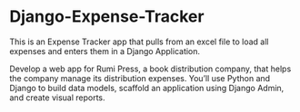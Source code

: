 # Django-Expense-Tracker
This is an Expense Tracker app that pulls from an excel file to load all expenses and enters them in a Django Application.

Develop a web app for Rumi Press, a book distribution company, that helps the company manage its distribution expenses. 
You’ll use Python and Django to build data models, scaffold an application using Django Admin, and create visual reports.
